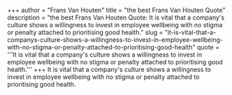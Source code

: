 +++
author = "Frans Van Houten"
title = "the best Frans Van Houten Quote"
description = "the best Frans Van Houten Quote: It is vital that a company's culture shows a willingness to invest in employee wellbeing with no stigma or penalty attached to prioritising good health."
slug = "it-is-vital-that-a-companys-culture-shows-a-willingness-to-invest-in-employee-wellbeing-with-no-stigma-or-penalty-attached-to-prioritising-good-health"
quote = '''It is vital that a company's culture shows a willingness to invest in employee wellbeing with no stigma or penalty attached to prioritising good health.'''
+++
It is vital that a company's culture shows a willingness to invest in employee wellbeing with no stigma or penalty attached to prioritising good health.
